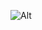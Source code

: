![Alt](https://repobeats.axiom.co/api/embed/cbb5d14fdbd58e15023c83d9b3d1f97156d16ee4.svg "Repobeats analytics image")
